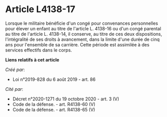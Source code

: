 # Article L4138-17

Lorsque le militaire bénéficie d'un congé pour convenances personnelles pour élever un enfant au titre de l'article L.
4138-16 ou d'un congé parental au titre de l'article L. 4138-14, il conserve, au titre de ces deux dispositions,
l'intégralité de ses droits à avancement, dans la limite d'une durée de cinq ans pour l'ensemble de sa carrière. Cette
période est assimilée à des services effectifs dans le corps.

**Liens relatifs à cet article**

_Créé par_:

  - Loi n°2019-828 du 6 août 2019 - art. 86

_Cité par_:

  - Décret n°2020-1271 du 19 octobre 2020 - art. 3 (V)
  - Code de la défense. - art. R4138-60 (V)
  - Code de la défense. - art. R4138-65 (V)
